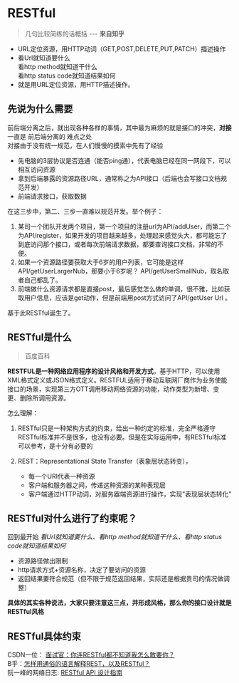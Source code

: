 # RESTful
> 几句比较简练的话概括 --- **来自知乎**

-  URL定位资源，用HTTP动词（GET,POST,DELETE,PUT,PATCH）描述操作
-  看Url就知道要什么    
   看http method就知道干什么   
   看http status code就知道结果如何
- 就是用URL定位资源，用HTTP描述操作。
## 先说为什么需要
前后端分离之后，就出现各种各样的事情，其中最为麻烦的就是接口的冲突，**对接**一直是
前后端分离的 难点之处      
对接由于没有统一规范，在人们慢慢的摸索中先有了经验    
- 先电脑的3层协议是否连通（能否ping通），代表电脑已经在同一网段下，可以相互访问资源
- 拿到后端暴露的资源路径URL，通常称之为API接口（后端也会写接口文档规范开发）
- 前端请求接口，获取数据

在这三步中，第二、三步一直难以规范开发。举个例子：    

1. 某司一个团队开发两个项目，第一个项目的注册url为API/addUser，而第二个为API/register，如果开发的项目越来越多，处理起来感觉头大，都可能忘了到底访问那个接口，或者每次前端请求数据，都要查询接口文档，非常的不便。
2. 如果一个资源路径要获取大于6岁的用户列表，它可能是这样API/getUserLargerNub，那要小于6岁呢？ API/getUserSmallNub，取名取者自己都乱了。
3. 前端做什么资源请求都是直接post，最后感觉怎么做的单调，很不雅，比如获取用户信息，应该是get动作，但是前端用post方式访问了API/getUser Url 。


基于此RESTful诞生了。
## RESTful是什么
> 百度百科

**RESTFUL是一种网络应用程序的设计风格和开发方式**，基于HTTP，可以使用XML格式定义或JSON格式定义。RESTFUL适用于移动互联网厂商作为业务使能接口的场景，实现第三方OTT调用移动网络资源的功能，动作类型为新增、变更、删除所调用资源。

怎么理解：
1. RESTful只是一种架构方式的约束，给出一种约定的标准，完全严格遵守RESTful标准并不是很多，也没有必要。但是在实际运用中，有RESTful标准可以参考，是十分有必要的

2. REST：Representational State Transfer（表象层状态转变），
   - 每一个URI代表一种资源
   - 客户端和服务器之间，传递这种资源的某种表现层
   - 客户端通过HTTP动词，对服务器端资源进行操作，实现”表现层状态转化”

## RESTful对什么进行了约束呢？
回到最开始 *看Url就知道要什么、看http method就知道干什么、看http status code就知道结果如何*
- 资源路径做出限制
- http请求方式+资源名称，决定了要访问的资源
- 返回结果要符合规范（但不限于规范返回结果，实际还是根据贵司的情况做调整）

**具体的其实各种说法，大家只要注意这三点，并形成风格，那么你的接口设计就是RESTful风格**
      

## RESTful具体约束
CSDN一位： [面试官：你连RESTful都不知道我怎么敢要你？](https://blog.csdn.net/kebi007/article/details/102927209)      
B乎：[怎样用通俗的语言解释REST，以及RESTful？](https://www.zhihu.com/question/28557115/answer/48094438)     
阮一峰的网络日志: [RESTful API 设计指南](http://www.ruanyifeng.com/blog/2014/05/restful_api.html)